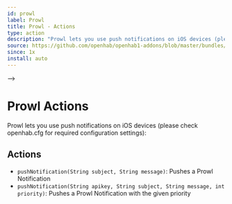 ```yaml
---
id: prowl
label: Prowl
title: Prowl - Actions
type: action
description: "Prowl lets you use push notifications on iOS devices (please check openhab.cfg for required configuration settings):"
source: https://github.com/openhab/openhab1-addons/blob/master/bundles/action/org.openhab.action.prowl/README.md
since: 1x
install: auto
---
```


<!-- Attention authors: Do not edit directly. Please add your changes to the appropriate source repository -->

<!-- <!-- {% include base.html %} --> -->

# Prowl Actions

Prowl lets you use push notifications on iOS devices (please check openhab.cfg for required configuration settings):

## Actions

- `pushNotification(String subject, String message)`: Pushes a Prowl Notification
- `pushNotification(String apikey, String subject, String message, int priority)`: Pushes a Prowl Notification with the given priority
